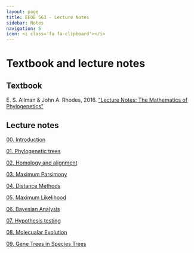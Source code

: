 ```yaml
---
layout: page
title: EEOB 563 - Lecture Notes
sidebar: Notes
navigation: 5
icon: <i class='fa fa-clipboard'></i>
---
```


# Textbook and lecture notes

## Textbook

E. S. Allman & John A. Rhodes, 2016. [“Lecture Notes: The Mathematics of Phylogenetics”](https://jarhodesuaf.github.io/PhyloBook.pdf)

## Lecture notes

[00. Introduction](https://isu-molphyl.github.io/EEOB563-Spring2021/lecture_notes/00_Introduction.pdf)

[01. Phylogenetic trees](https://isu-molphyl.github.io/EEOB563-Spring2021/lecture_notes/01-phylogenetic_trees.pdf)

[02. Homology and alignment](https://isu-molphyl.github.io/EEOB563-Spring2021/lecture_notes/02-homology_and_msa.pdf)

[03. Maximum Parsimony](https://isu-molphyl.github.io/EEOB563-Spring2021/lecture_notes/03_Maximum_parsimony.pdf)

[04. Distance Methods](https://isu-molphyl.github.io/EEOB563-Spring2021/lecture_notes/04_Distance_methods.pdf)

[05. Maximum Likelihood](https://isu-molphyl.github.io/EEOB563-Spring2021/lecture_notes/05_Maximum_likelihood.pdf)

[06. Bayesian Analysis](https://isu-molphyl.github.io/EEOB563-Spring2021/lecture_notes/06_Bayesian_phylogenetics.pdf)

[07. Hypothesis testing](https://isu-molphyl.github.io/EEOB563-Spring2021/lecture_notes/07_Model_use.pdf)

[08. Molecualar Evolution](https://isu-molphyl.github.io/EEOB563-Spring2021/lecture_notes/08_Molecular_evolution.pdf)

[09. Gene Trees in Species Trees](https://isu-molphyl.github.io/EEOB563-Spring2021/lecture_notes/09_Gene_trees_species_trees.pdf)

<!--

[10. Molecular Clocks](https://isu-molphyl.github.io/EEOB563-Spring2021/lecture_notes/10_Molecular_clocks.pdf)

[11. Ancestral Reconstruction](https://isu-molphyl.github.io/EEOB563-Spring2021/lecture_notes/11_Amcestral_reconstructing.pdf)


<!--
[09. Comparative Methods](https://isu-molphyl.github.io/EEOB563-Spring2021/lecture_notes/09_Comparative_methods.pdf)


-->

